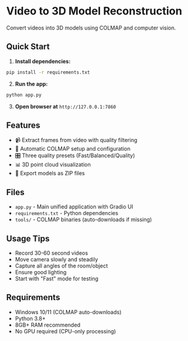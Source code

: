 # Video to 3D Model Reconstruction

Convert videos into 3D models using COLMAP and computer vision.

## Quick Start

1. **Install dependencies:**
```bash
pip install -r requirements.txt
```

2. **Run the app:**
```bash
python app.py
```

3. **Open browser at** `http://127.0.0.1:7860`

## Features

- 📹 Extract frames from video with quality filtering
- 🔨 Automatic COLMAP setup and configuration  
- 🎛️ Three quality presets (Fast/Balanced/Quality)
- 📊 3D point cloud visualization
- 💾 Export models as ZIP files

## Files

- `app.py` - Main unified application with Gradio UI
- `requirements.txt` - Python dependencies
- `tools/` - COLMAP binaries (auto-downloads if missing)

## Usage Tips

- Record 30-60 second videos
- Move camera slowly and steadily
- Capture all angles of the room/object
- Ensure good lighting
- Start with "Fast" mode for testing

## Requirements

- Windows 10/11 (COLMAP auto-downloads)
- Python 3.8+
- 8GB+ RAM recommended
- No GPU required (CPU-only processing)